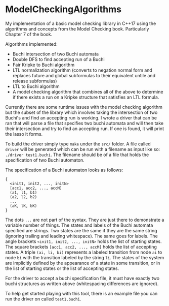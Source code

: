 # ModelCheckingAlgorithms
My implementation of a basic model checking library in C++17 using the algorithms and concepts from the Model Checking book. Particularly Chapter 7 of the book.

Algorithms implemented:
 + Buchi intersection of two Buchi automata
 + Double DFS to find accepting run of a Buchi
 + Fair Kripke to Buchi algorithm
 + LTL normalization algorithm (converts to negation normal form and replaces future and global subformulas to their equivalent untile and release subformulas)
 + LTL to Buchi algorithm
 + A model checking algorithm that combines all of the above to determine if there exists a run on a Kripke structure that satisfies an LTL formula.

Currently there are some runtime issues with the model checking algorithm but the subset of the library which involves taking the intersection of two Buchi's and find an accepting run is working. I wrote a driver that can be ran that will parse a file that specifies two buchi automata and will then take their intersection and try to find an accepting run. If one is found, it will print the lasso it forms.

To build the driver simply type `make` under the `src/` folder. A file called `driver` will be generated which can be run with a filename as input like so: `./driver test1.buchi`. The filename should be of a file that holds the specification of two Buchi automaton. 

The specification of a Buchi automaton looks as follows:
```
{
  <init1, init2, ..., initN>
  [acc1, acc2, ..., accM]
  (a1, l1, b1)
  (a2, l2, b2)
  ...
  (aK, lK, bK)
}
```
The dots `...` are not part of the syntax. They are just there to demonstrate a variable number of things.
The states and labels of the Buchi automata specified are strings. Two states are the same if they are the same string (ignoring trailing and leading whitespace). The same goes for labels.
The angle brackets `<init1, init2, ..., initN>` holds the list of starting states.
The square brackets `[acc1, acc2, ..., accM]` holds the list of accepting states.
A triple `(ai, li, bi)` represents a labeled transition from node `ai` to node `bi` with the transition labeled by the string `li`. The states of the system are implicitly defined by the appearance of a state in some transition, or in the list of starting states or the list of accepting states.

For the driver to accept a buchi specification file, it must have exactly two buchi structures as written above (whitespacing differences are ignored).

To help get started playing with this tool, there is an example file you can run the driver on called `test1.buchi`.
